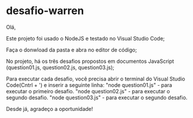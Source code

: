 # desafio-warren

Olá, 

Este projeto foi usado o NodeJS e testado no Visual Studio Code;

Faça o donwload da pasta e abra no editor de código;

No projeto, há os três desafios propostos em documentos JavaScript (question01.js, question02.js, question03.js);

Para executar cada desafio, você precisa abrir o terminal do Visual Studio Code(Cntrl + ') e inserir a seguinte linha:
  "node question01.js" - para executar o primeiro desafio.
  "node question02.js" - para executar o segundo desafio.
  "node question03.js" - para executar o segundo desafio.

Desde já, agradeço a oportunidade! 

